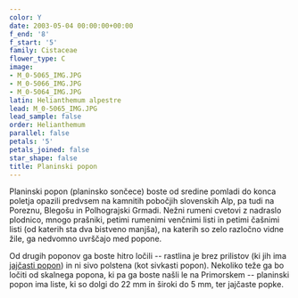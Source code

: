 ```yaml
---
color: Y
date: 2003-05-04 00:00:00+00:00
f_end: '8'
f_start: '5'
family: Cistaceae
flower_type: C
image:
- M_0-5065_IMG.JPG
- M_0-5066_IMG.JPG
- M_0-5064_IMG.JPG
latin: Helianthemum alpestre
lead: M_0-5065_IMG.JPG
lead_sample: false
order: Helianthemum
parallel: false
petals: '5'
petals_joined: false
star_shape: false
title: Planinski popon
---
```

Planinski popon (planinsko sončece) boste od sredine pomladi do konca poletja opazili predvsem na kamnitih pobočjih slovenskih Alp, pa tudi na Poreznu, Blegošu in Polhograjski Grmadi. Nežni rumeni cvetovi z nadraslo plodnico, mnogo prašniki, petimi rumenimi venčnimi listi in petimi čašnimi listi (od katerih sta dva bistveno manjša), na katerih so zelo razločno vidne žile, ga nedvomno uvrščajo med popone.

Od drugih poponov ga boste hitro ločili -- rastlina je brez prilistov (ki jih ima [jajčasti popon](../../helianthemumovatum/jaj&#269;asti-popon/)) in ni sivo polstena (kot sivkasti popon). Nekoliko teže ga bo ločiti od skalnega popona, ki pa ga boste našli le na Primorskem -- planinski popon ima liste, ki so dolgi do 22 mm in široki do 5 mm, ter jajčaste popke.
